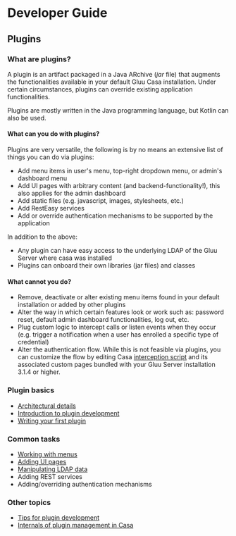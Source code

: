 # Developer Guide

## Plugins

### What are plugins?

A plugin is an artifact packaged in a Java ARchive (<i>jar</i> file) that augments the functionalities available in your default Gluu Casa installation. Under certain circumstances, plugins can override existing application functionalities.

Plugins are mostly written in the Java programming language, but Kotlin can also be used.

#### What can you do with plugins?

Plugins are very versatile, the following is by no means an extensive list of things you can do via plugins:

- Add menu items in user's menu, top-right dropdown menu, or admin's dashboard menu
- Add UI pages with arbitrary content (and backend-functionality!), this also applies for the admin dashboard
- Add static files (e.g. javascript, images, stylesheets, etc.)
- Add RestEasy services
- Add or override authentication mechanisms to be supported by the application

In addition to the above:
- Any plugin can have easy access to the underlying LDAP of the Gluu Server where casa was installed
- Plugins can onboard their own libraries (jar files) and classes

#### What cannot you do?

- Remove, deactivate or alter existing menu items found in your default installation or added by other plugins
- Alter the way in which certain features look or work such as: password reset, default admin dashboard functionalities, log out, etc.
- Plug custom logic to intercept calls or listen events when they occur (e.g. trigger a notification when a user has enrolled a specific type of credential)
- Alter the authentication flow. While this is not feasible via plugins, you can customize the flow by editing Casa [interception script](https://gluu.org/docs/ce/admin-guide/custom-script) and its associated custom pages bundled with your Gluu Server installation 3.1.4 or higher.

### Plugin basics

- [Architectural details](./architecture.md)
- [Introduction to plugin development](./intro-plugin.md)
- [Writing your first plugin](./writing-first.md)

### Common tasks

- [Working with menus](./menus.md)
- [Adding UI pages](./ui-pages.md)
- [Manipulating LDAP data](./ldap-data.md)
- Adding REST services
- Adding/overriding authentication mechanisms

### Other topics

- [Tips for plugin development](./tips-development.md)
- [Internals of plugin management in Casa](./plugin-management-internals.md)
